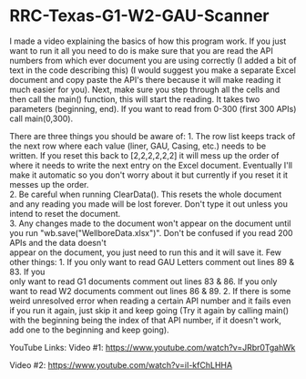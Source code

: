 # RRC-Texas-G1-W2-GAU-Scanner
I made a video explaining the basics of how this program work. If you just want to run it all you need to do is make sure that you are read the API numbers from which ever document you are using correctly (I added a bit of text in the code describing this) (I would suggest you make a separate Excel document and copy paste the API's there because it will make reading it much easier for you). Next, make sure you step through all the cells and then call the main() function, this will start the reading. It takes two parameters (beginning, end). If you want to read from 0-300 (first 300 APIs) call main(0,300). 

There are three things you should be aware of: 
    1. The row list keeps track of the next row where each value (liner, GAU, Casing, etc.) needs to be written. If you reset this back to [2,2,2,2,2,2] it will mess up the order        of where it needs to write the next entry on the Excel document. Eventually I'll make it automatic so you don't worry about it but currently if you reset it it messes up          the order.  
    2. Be careful when running ClearData(). This resets the whole document and any reading  you made will be lost forever. Don't type it out unless you intend to reset the 
       document.  
    3. Any changes made to the document won't appear on the document until you run "wb.save("WellboreData.xlsx")". Don't be confused if you read 200 APIs and the data doesn't  
       appear on the document, you just need to run this and it will save it.   Few other things: 1. If you only want to read GAU Letters comment out lines 89 &amp; 83. If you  
       only want to read G1 documents comment out lines 83 &amp; 86. If you only want to read W2 documents comment out lines 86 &amp; 89.  2. If there is some weird unresolved
       error when reading a certain API number and it fails even if you run it again, just skip it and keep going (Try it again by calling main() with the beginning being the 
       index of that API number, if it doesn't work, add one to the beginning and keep going). 
  
YouTube Links:
 Video #1: https://www.youtube.com/watch?v=JRbr0TgahWk
 
 Video #2: https://www.youtube.com/watch?v=iI-kfChLHHA
 
